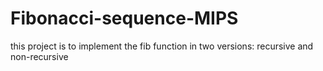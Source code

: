 # Fibonacci-sequence-MIPS
this project is to implement the fib function in two versions: recursive and non-recursive
